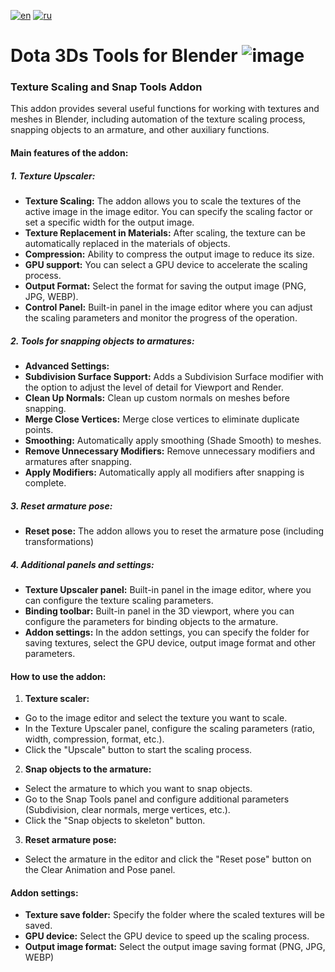 [![en](https://img.shields.io/badge/lang-en-red.svg)](https://github.com/neverminder0/Dota-3Ds-Tools/blob/main/README.md)
[![ru](https://img.shields.io/badge/lang-ru-green.svg)](https://github.com/neverminder0/Dota-3Ds-Tools/blob/main/README.ru.md)
# Dota 3Ds Tools for **Blender**  ![image]({https://img.shields.io/badge/blender-%23F5792A.svg?style=for-the-badge&logo=blender&logoColor=white})


### **Texture Scaling and Snap Tools Addon**

This addon provides several useful functions for working with textures and meshes in Blender, including automation of the texture scaling process, snapping objects to an armature, and other auxiliary functions.

#### **Main features of the addon:**

##### **1. Texture Upscaler:**
- **Texture Scaling:** The addon allows you to scale the textures of the active image in the image editor. You can specify the scaling factor or set a specific width for the output image.
- **Texture Replacement in Materials:** After scaling, the texture can be automatically replaced in the materials of objects.
- **Compression:** Ability to compress the output image to reduce its size.
- **GPU support:** You can select a GPU device to accelerate the scaling process.
- **Output Format:** Select the format for saving the output image (PNG, JPG, WEBP).
- **Control Panel:** Built-in panel in the image editor where you can adjust the scaling parameters and monitor the progress of the operation.

##### **2. Tools for snapping objects to armatures:**
- **Advanced Settings:**
- **Subdivision Surface Support:** Adds a Subdivision Surface modifier with the option to adjust the level of detail for Viewport and Render.
- **Clean Up Normals:** Clean up custom normals on meshes before snapping.
- **Merge Close Vertices:** Merge close vertices to eliminate duplicate points.
- **Smoothing:** Automatically apply smoothing (Shade Smooth) to meshes.
- **Remove Unnecessary Modifiers:** Remove unnecessary modifiers and armatures after snapping.
- **Apply Modifiers:** Automatically apply all modifiers after snapping is complete.

##### **3. Reset armature pose:**
- **Reset pose:** The addon allows you to reset the armature pose (including transformations)

##### **4. Additional panels and settings:**
- **Texture Upscaler panel:** Built-in panel in the image editor, where you can configure the texture scaling parameters.
- **Binding toolbar:** Built-in panel in the 3D viewport, where you can configure the parameters for binding objects to the armature.
- **Addon settings:** In the addon settings, you can specify the folder for saving textures, select the GPU device, output image format and other parameters.

#### **How ​​to use the addon:**

1. **Texture scaler:**
- Go to the image editor and select the texture you want to scale.
- In the Texture Upscaler panel, configure the scaling parameters (ratio, width, compression, format, etc.).
- Click the "Upscale" button to start the scaling process.

2. **Snap objects to the armature:**
- Select the armature to which you want to snap objects.
- Go to the Snap Tools panel and configure additional parameters (Subdivision, clear normals, merge vertices, etc.).
- Click the "Snap objects to skeleton" button.

3. **Reset armature pose:**
- Select the armature in the editor and click the "Reset pose" button on the Clear Animation and Pose panel.

#### **Addon settings:**
- **Texture save folder:** Specify the folder where the scaled textures will be saved.
- **GPU device:** Select the GPU device to speed up the scaling process.
- **Output image format:** Select the output image saving format (PNG, JPG, WEBP)
